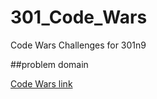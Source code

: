 # 301_Code_Wars
Code Wars Challenges for 301n9

##problem domain

[Code Wars link](https://www.codewars.com/kata/reversed-strings/solutions/javascript/me/best_practice)